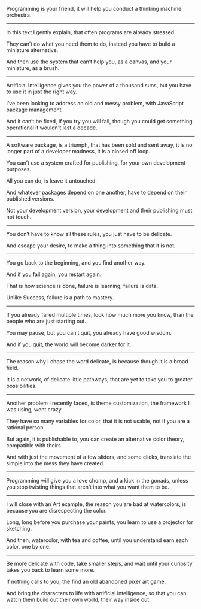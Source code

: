 Programming is your friend,
it will help you conduct a thinking machine orchestra.

---

In this text I gently explain,
that often programs are already stressed.

They can’t do what you need them to do,
instead you have to build a miniature alternative.

And then use the system that can’t help you,
as a canvas, and your miniature, as a brush.

---

Artificial Intelligence gives you the power of a thousand suns,
but you have to use it in just the right way.

I’ve been looking to address an old and messy problem,
with JavaScript package management.

And it can’t be fixed, if you try you will fail,
though you could get something operational it wouldn't last a decade.

---

A software package, is a triumph, that has been sold and sent away,
it is no longer part of a developer madness, it is a closed off loop.

You can’t use a system crafted for publishing,
for your own development purposes.

All you can do,
is leave it untouched.

And whatever packages depend on one another,
have to depend on their published versions.

Not your development version,
your development and their publishing must not touch.

---

You don’t have to know all these rules,
you just have to be delicate.

And escape your desire,
to make a thing into something that it is not.

---

You go back to the beginning,
and you find another way.

And if you fail again,
you restart again.

That is how science is done,
failure is learning, failure is data.

Unlike Success,
failure is a path to mastery.

---

If you already failed multiple times,
look how much more you know, than the people who are just starting out.

You may pause, but you can’t quit,
you already have good wisdom.

And if you quit,
the world will become darker for it.

---

The reason why I chose the word delicate,
is because though it is a broad field.

It is a network, of delicate little pathways,
that are yet to take you to greater possibilities.

---

Another problem I recently faced, is theme customization,
the framework I was using, went crazy.

They have so many variables for color,
that it is not usable, not if you are a rational person.

But again, it is publishable to,
you can create an alternative color theory, compatible with theirs.

And with just the movement of a few sliders,
and some clicks, translate the simple into the mess they have created.

---

Programming will give you a love chomp, and a kick in the gonads,
unless you stop twisting things that aren’t into what you want them to be.

---

I will close with an Art example, the reason you are bad at watercolors,
is because you are disrespecting the color.

Long, long before you purchase your paints,
you learn to use a projector for sketching.

And then, watercolor, with tea and coffee,
until you understand earn each color, one by one.

---

Be more delicate with code, take smaller steps,
and wait until your curiosity takes you back to learn some more.

If nothing calls to you,
the find an old abandoned pixer art game.

And bring the characters to life with artificial intelligence,
so that you can watch them build out their own world, their way inside out.
